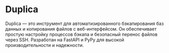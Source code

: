 # Duplica
Duplica — это инструмент для автоматизированного бэкапирования баз данных и копирования файлов с веб-интерфейсом. Он обеспечивает простую настройку процессов бэкапа и безопасный перенос файлов через SSH. Разработан на FastAPI и PyPy для высокой производительности и надежности.
